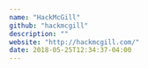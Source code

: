 ```yaml
---
name: "HackMcGill"
github: "hackmcgill"
description: ""
website: "http://hackmcgill.com/"
date: 2018-05-25T12:34:37-04:00
---
```

